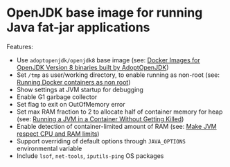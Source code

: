 OpenJDK base image for running Java fat-jar applications
========================================================

Features:
- Use `adoptopenjdk/openjdk8` base image (see: [Docker Images for OpenJDK Version 8 binaries built by AdoptOpenJDK](https://hub.docker.com/r/adoptopenjdk/openjdk8))
- Set `/tmp` as user/working directory, to enable running as non-root (see: [Running Docker containers as non root](https://blog.csanchez.org/2017/01/31/running-docker-containers-as-non-root/))
- Show settings at JVM startup for debugging
- Enable G1 garbage collector
- Set flag to exit on OutOfMemory error
- Set max RAM fraction to 2 to allocate half of container memory for heap (see: [Running a JVM in a Container Without Getting Killed](https://blog.csanchez.org/2017/05/31/running-a-jvm-in-a-container-without-getting-killed/))
- Enable detection of container-limited amount of RAM (see: [Make JVM respect CPU and RAM limits](https://hub.docker.com/_/openjdk/))
- Support overriding of default options through `JAVA_OPTIONS` environmental variable
- Include `lsof`, `net-tools`, `iputils-ping` OS packages 
